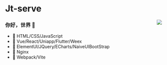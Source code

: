# Jt-serve
<img align="right" src="https://github-readme-stats.vercel.app/api?username=onevcat&show_icons=true&icon_color=CE1D2D&text_color=718096&bg_color=ffffff&hide_title=true" />

### 你好，世界 👋

- :orange_book: HTML/CSS/JavaScript
- :hammer: Vue/React/Uniapp/Flutter/Weex
- :ram: ElementUI/JQuery/ECharts/NaiveUIBootStrap
- :meat_on_bone: Nginx
- :sheep: Webpack/Vite
